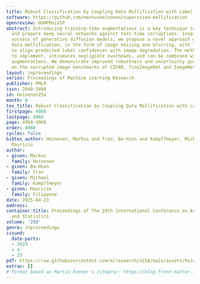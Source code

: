 ```yaml
---
title: Robust Classification by Coupling Data Mollification with Label Smoothing
software: https://github.com/markusheinonen/supervised-mollification
openreview: ObNPRUia5P
abstract: Introducing training-time augmentations is a key technique to enhance generalization
  and prepare deep neural networks against test-time corruptions. Inspired by the
  success of generative diffusion models, we propose a novel approach of coupling
  data mollification, in the form of image noising and blurring, with label smoothing
  to align predicted label confidences with image degradation. The method is simple
  to implement, introduces negligible overheads, and can be combined with existing
  augmentations. We demonstrate improved robustness and uncertainty quantification
  on the corrupted image benchmarks of CIFAR, TinyImageNet and ImageNet datasets.
layout: inproceedings
series: Proceedings of Machine Learning Research
publisher: PMLR
issn: 2640-3498
id: heinonen25a
month: 0
tex_title: Robust Classification by Coupling Data Mollification with Label Smoothing
firstpage: 4960
lastpage: 4968
page: 4960-4968
order: 4960
cycles: false
bibtex_author: Heinonen, Markus and Tran, Ba-Hien and Kampffmeyer, Michael and Filippone,
  Maurizio
author:
- given: Markus
  family: Heinonen
- given: Ba-Hien
  family: Tran
- given: Michael
  family: Kampffmeyer
- given: Maurizio
  family: Filippone
date: 2025-04-23
address:
container-title: Proceedings of The 28th International Conference on Artificial Intelligence
  and Statistics
volume: '258'
genre: inproceedings
issued:
  date-parts:
  - 2025
  - 4
  - 23
pdf: https://raw.githubusercontent.com/mlresearch/v258/main/assets/heinonen25a/heinonen25a.pdf
extras: []
# Format based on Martin Fenner's citeproc: https://blog.front-matter.io/posts/citeproc-yaml-for-bibliographies/
---
```

